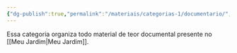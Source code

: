 ```yaml
---
{"dg-publish":true,"permalink":"/materiais/categorias-1/documentario/","noteIcon":""}
---
```


Essa categoria organiza todo material de teor documental presente no [[Meu Jardim\|Meu Jardim]].
